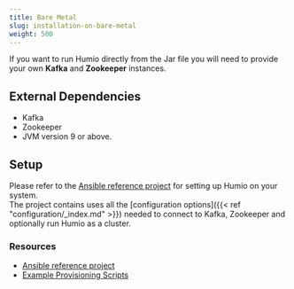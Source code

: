 ```yaml
---
title: Bare Metal
slug: installation-on-bare-metal
weight: 500
---
```


If you want to run Humio directly from the Jar file you will need to provide
your own **Kafka** and **Zookeeper** instances.

## External Dependencies

- Kafka
- Zookeeper
- JVM version 9 or above.

## Setup

Please refer to the [Ansible reference project](https://github.com/humio/ansible-demo) for setting
up Humio on your system.  
The project contains uses all the [configuration options]({{< ref "configuration/_index.md" >}})
needed to connect to Kafka, Zookeeper and optionally run Humio as a cluster.

### Resources

- [Ansible reference project](https://github.com/humio/ansible-demo)
- [Example Provisioning Scripts](https://github.com/humio/provision-humio-cluster)
